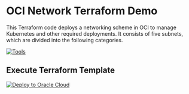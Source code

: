 # OCI Network Terraform Demo
This Terraform code deploys a networking scheme in OCI to manage Kubernetes and other required deployments. It consists of five subnets, which are divided into the following categories.

[![Tools](https://skillicons.dev/icons?i=github,terraform,vscode&theme=dark)](https://registry.terraform.io/providers/oracle/oci/latest/docs)

## Execute Terraform Template
[![Deploy to Oracle Cloud](https://oci-resourcemanager-plugin.plugins.oci.oraclecloud.com/latest/deploy-to-oracle-cloud.svg)](https://cloud.oracle.com/resourcemanager/stacks/create?zipUrl=https://github.com/oci-ht/oci-network-terraform/releases/download/1.0/Source.zip)